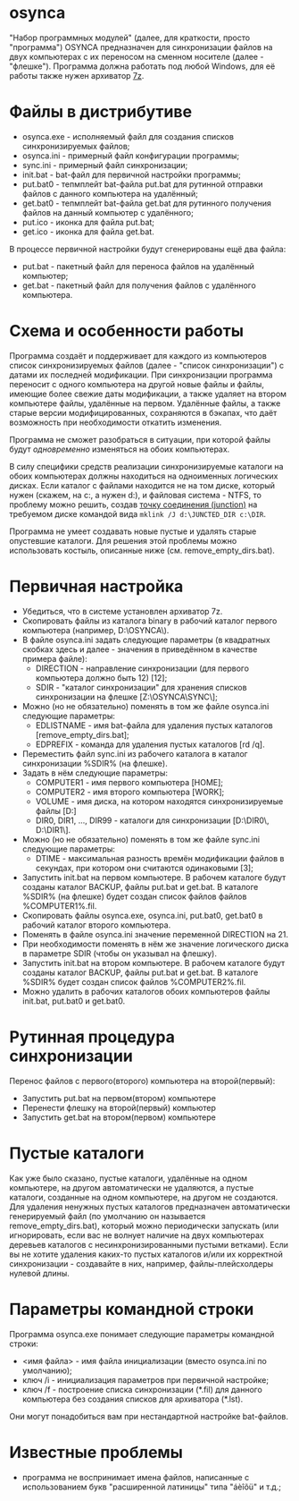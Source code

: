 # osynca

"Набор программных модулей" (далее, для краткости, просто "программа") OSYNCA предназначен для синхронизации файлов на двух компьютерах с их переносом на сменном носителе (далее - "флешке"). Программа должна работать под любой Windows, для её работы также нужен архиватор [7z](http://www.7-zip.org/).

# Файлы в дистрибутиве

* osynca.exe - исполняемый файл для создания списков синхронизируемых файлов;
* osynca.ini - примерный файл конфигурации программы;
* sync.ini - примерный файл синхронизации;
* init.bat - bat-файл для первичной настройки программы;
* put.bat0 - тепмплейт bat-файла put.bat для рутинной отправки файлов с данного компьютера на удалённый;
* get.bat0 - тепмплейт bat-файла get.bat для рутинного получения файлов на данный компьютер с удалённого;
* put.ico - иконка для файла put.bat;
* get.ico - иконка для файла get.bat.

В процессе первичной настройки будут сгенерированы ещё два файла:

* put.bat - пакетный файл для переноса файлов на удалённый компьютер;
* get.bat - пакетный файл для получения файлов с удалённого компьютера.

# Схема и особенности работы

Программа создаёт и поддерживает для каждого из компьютеров список синхронизируемых файлов (далее - "список синхронизации") с датами их последней модификации. При синхронизации программа переносит с одного компьютера на другой новые файлы и файлы, имеющие более свежие даты модификации, а также удаляет на втором компьютере файлы, удалённые на первом. Удалённые файлы, а также старые версии модифицированных, сохраняются в бэкапах, что даёт возможность при необходимости откатить изменения.

Программа не сможет разобраться в ситуации, при которой файлы будут *одновременно* изменяться на обоих компьютерах.

В силу специфики средств реализации синхронизируемые каталоги на обоих компьютерах должны находиться  на одноименных логических дисках. Если каталог с файлами находится не на том диске, который нужен (скажем, на c:, а нужен d:), и файловая система - NTFS, то проблему можно решить, создав [точку соединения (junction)](https://ru.wikipedia.org/wiki/%D0%A2%D0%BE%D1%87%D0%BA%D0%B0_%D1%81%D0%BE%D0%B5%D0%B4%D0%B8%D0%BD%D0%B5%D0%BD%D0%B8%D1%8F_NTFS) на требуемом диске командой вида `mklink /J d:\JUNCTED_DIR c:\DIR`.

Программа не умеет создавать новые пустые и удалять старые опустевшие каталоги. Для решения этой проблемы можно использовать костыль, описанные ниже (см. remove_empty_dirs.bat).

# Первичная настройка

- Убедиться, что в системе установлен архиватор 7z.
- Скопировать файлы из каталога binary в рабочий каталог первого компьютера (например, D:\OSYNCA\\).
- В файле osynca.ini задать следующие параметры (в квадратных скобках здесь и далее - значения в приведённом в качестве примера файле):
  - DIRECTION - направление синхронизации (для первого компьютера должно быть 12) [12];
  - SDIR - "каталог синхронизации" для хранения списков синхронизации на флешке [Z:\OSYNCA\\SYNC\\];
- Можно (но не обязательно) поменять в том же файле osynca.ini следующие параметры:
  - EDLISTNAME - имя bat-файла для удаления пустых каталогов [remove_empty_dirs.bat];
  - EDPREFIX - команда для удаления пустых каталогов [rd /q].
- Переместить файл sync.ini из рабочего каталога в каталог синхронизации %SDIR% (на флешке).
- Задать в нём следующие параметры:
  - COMPUTER1 - имя первого компьютера [HOME];
  - COMPUTER2 - имя второго компьютера [WORK];
  - VOLUME - имя диска, на котором находятся синхронизируемые файлы [D:]
  - DIR0, DIR1, ..., DIR99 - каталоги для синхронизации [D:\DIR0\\, D:\DIR1\\].
- Можно (но не обязательно) поменять в том же файле sync.ini следующие параметры:
  - DTIME - максимальная разность времён модификации файлов в секундах, при котором они считаются одинаковыми [3];
- Запустить init.bat на первом компьютере. В рабочем каталоге будут созданы каталог BACKUP, файлы put.bat и get.bat. В каталоге %SDIR% (на флешке) будет создан список файлов файлов %COMPUTER1%.fil.
- Скопировать файлы osynca.exe, osynca.ini, put.bat0, get.bat0 в рабочий каталог второго компьютера.
- Поменять в файле osynca.ini значение переменной DIRECTION на 21.
- При необходимости поменять в нём же значение логического диска в параметре SDIR (чтобы он указывал на флешку).
- Запустить init.bat на втором компьютере. В рабочем каталоге будут созданы каталог BACKUP, файлы put.bat и get.bat. В каталоге %SDIR% будет создан список файлов %COMPUTER2%.fil.
- Можно удалить в рабочих каталогов обоих компьютеров файлы init.bat, put.bat0 и get.bat0.

# Рутинная процедура синхронизации

Перенос файлов с первого(второго) компьютера на второй(первый):

- Запустить put.bat на первом(втором) компьютере
- Перенести флешку на второй(первый) компьютер
- Запустить get.bat на втором(первом) компьютере

# Пустые каталоги

Как уже было сказано, пустые каталоги, удалённые на одном компьютере, на другом автоматически не удаляются, а пустые каталоги, созданные на одном компьютере, на другом не создаются. Для удаления ненужных пустых каталогов предназначен автоматически генерируемый файл (по умолчанию он называется remove_empty_dirs.bat), который можно периодически запускать (или игнорировать, если вас не волнует наличие на двух компьютерах деревьев каталогов с несинхронизированными пустыми ветками). Если вы не хотите удаления каких-то пустых каталогов и/или их корректной синхронизации - создавайте в них, например, файлы-плейсхолдеры нулевой длины.

# Параметры командной строки

Программа osynca.exe понимает следующие параметры командной строки:

- <имя файла> - имя файла инициализации (вместо osynca.ini по умолчанию);
- ключ /i - инициализация параметров при первичной настройке;
- ключ /f - построение списка синхронизации (\*.fil) для данного компьютера без создания списков для архиватора (\*.lst).

Они могут понадобиться вам при нестандартной настройке bat-файлов.

# Известные проблемы

- программа не воспринимает имена файлов, написанные с использованием букв "расширенной латиницы" типа "áèîõü" и т.д.;
